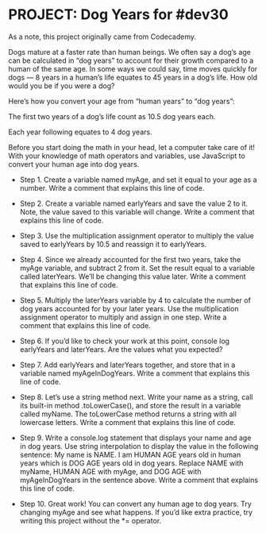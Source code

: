 # PROJECT: Dog Years for #dev30

As a note, this project originally came from Codecademy.

Dogs mature at a faster rate than human beings. We often say a dog’s age can be calculated in “dog years” to account for their growth compared to a human of the same age. In some ways we could say, time moves quickly for dogs — 8 years in a human’s life equates to 45 years in a dog’s life. How old would you be if you were a dog?

Here’s how you convert your age from “human years” to “dog years”:

The first two years of a dog’s life count as 10.5 dog years each.

Each year following equates to 4 dog years.

Before you start doing the math in your head, let a computer take care of it! With your knowledge of math operators and variables, use JavaScript to convert your human age into dog years.

- Step 1. Create a variable named myAge, and set it equal to your age as a number. Write a comment that explains this line of code.

- Step 2. Create a variable named earlyYears and save the value 2 to it. Note, the value saved to this variable will change. Write a comment that explains this line of code.

- Step 3. Use the multiplication assignment operator to multiply the value saved to earlyYears by 10.5 and reassign it to earlyYears.

- Step 4. Since we already accounted for the first two years, take the myAge variable, and subtract 2 from it. Set the result equal to a variable called laterYears. We’ll be changing this value later. Write a comment that explains this line of code.

- Step 5. Multiply the laterYears variable by 4 to calculate the number of dog years accounted for by your later years. Use the multiplication assignment operator to multiply and assign in one step. Write a comment that explains this line of code.

- Step 6. If you’d like to check your work at this point, console log earlyYears and laterYears. Are the values what you expected?

- Step 7. Add earlyYears and laterYears together, and store that in a variable named myAgeInDogYears. Write a comment that explains this line of code.

- Step 8. Let’s use a string method next. Write your name as a string, call its built-in method .toLowerCase(), and store the result in a variable called myName. The toLowerCase method returns a string with all lowercase letters. Write a comment that explains this line of code.

- Step 9. Write a console.log statement that displays your name and age in dog years. Use string interpolation to display the value in the following sentence: My name is NAME. I am HUMAN AGE years old in human years which is DOG AGE years old in dog years. Replace NAME with myName, HUMAN AGE with myAge, and DOG AGE with myAgeInDogYears in the sentence above. Write a comment that explains this line of code.

- Step 10. Great work! You can convert any human age to dog years. Try changing myAge and see what happens. If you’d like extra practice, try writing this project without the *= operator.
